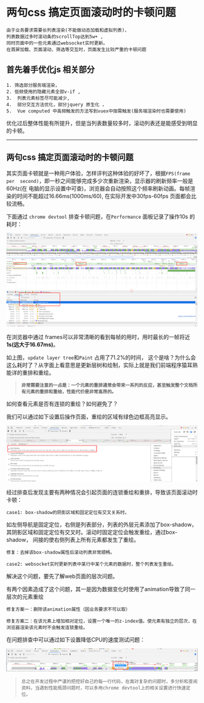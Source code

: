 # 两句css 搞定页面滚动时的卡顿问题
```
由于业务要求需要长列表渲染(不能做动态加载和虚拟列表)，
列表数据过多时滚动条的scrollTop达到5w+ ,
同时页面中的一些元素通过websocket实时更新。
在首屏加载、页面滚动、筛选等交互时，页面发生比较严重的卡顿问题
```
## 首先着手优化js 相关部分
```
1. 筛选部分服务端渲染，
2. 低频使用的隐藏元素全部v-if ,
3.  列表元素标签尽可能减少,
4.  部分交互方法优化，部分jquery 原生化 ，
5.  Vue computed 中高频触发的方法写到vuex中按需触发(服务端渲染时也需要使用)
```
优化过后整体性能有所提升，但是当列表数量较多时，滚动列表还是能感受到明显的卡顿。

---

## 两句css 搞定页面滚动时的卡顿问题

其实页面卡顿就是一种用户体验，怎样评判这种体验的好坏了，根据`FPS(frame per 
second)`，即一秒之间能够完成多少次重新渲染，显示器的刷新频率一般是60Hz(在 
   电脑的显示设置中可查)，浏览器会自动按照这个频率刷新动画。每帧渲染的时间不能超过16.66ms(1000ms/60), 在实际开发中30fps-60fps 页面都会比较流畅。

下面通过 `chrome devtool` 排查卡顿问题，在`Performance` 面板记录了操作10s 的耗时：

![performance](./1.png)


在浏览器中通过 frames可以非常清晰的看到每帧的用时，用时最长的一帧将近**1s(远大于16.67ms)**。

如上图，`update layer tree`和`Paint` 占用了71.2%的时间， 这个是啥？为什么会这么耗时了？从字面上看意思是更新层树和绘制，实际上就是我们前端程序猿耳熟能详的重排和重绘。

> **`非常需要注意的一点是：一个元素的重排通常会带来一系列的反应，甚至触发整个文档所有元素的重排和重绘，性能代价是非常高昂的。`**

如何查看元素是否有连锁的重绘？如何避免了？

我们可以通过如下设置后操作页面，重绘的区域有绿色边框高亮显示。

![performance](./2.png)

经过排查后发现主要有两种情况会引起页面的连锁重绘和重排，导致该页面滚动时卡顿：

```
case1: box-shadow的阴影区域和固定定位有交叉关系时。
```
如左侧导航是固定定位，右侧是列表部分，列表的外层元素添加了box-shadow，
其阴影区域和固定定位有交叉时。滚动时固定定位会触发重绘，通过box-shadow，
间接的使右侧列表上所有元素都发生了重绘。

`修复：去掉该box-shadow属性后滚动列表非常顺畅。`



```
case2: websocket实时更新列表中某行中某个元素的数据时，整个列表发生重绘。
```
解决这个问题，要先了解web页面的层次问题。

有两个因素造成了这个问题，其一是因为数据变化时使用了animation导致了同一层次的元素重绘

`修复方案一：删除该animation属性（因业务要求不可以取）`

`修复方案二：在该元素上增加相对定位，设置一个唯一的z-index值。使元素有独立的层次，在浏览器渲染该元素时不会触发连锁重绘。`


在问题排查中可以通过如下设置降低CPU的速度测试问题：

![performance](./3.png)


>`总之在开发过程中严谨的把控好自己的每一行代码，在面对复杂的问题时，多分析和查阅资料，当遇到性能瓶颈问题时，可以多用chrome devtool上的相关设置进行快速定位。`


<Vssue title="performance" prefix="javascript" labels="enhancement" />